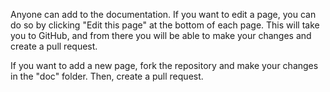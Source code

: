 Anyone can add to the documentation. If you want to edit a page, you can do so by clicking "Edit this page" at the bottom of each page. This will take you to GitHub, and from there you will be able to make your changes and create a pull request.

If you want to add a new page, fork the repository and make your changes in the "doc" folder. Then, create a pull request.
